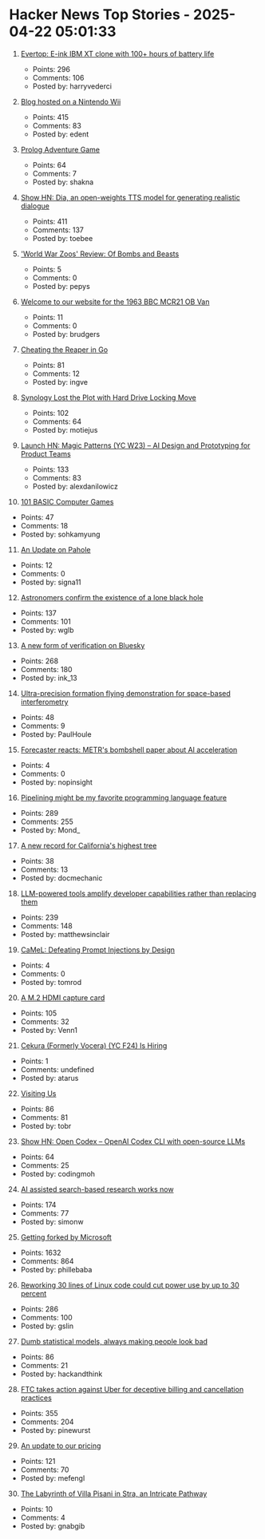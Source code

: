 # Hacker News Top Stories - 2025-04-22 05:01:33

1. [Evertop: E-ink IBM XT clone with 100+ hours of battery life](https://github.com/ericjenott/Evertop)
   - Points: 296
   - Comments: 106
   - Posted by: harryvederci

2. [Blog hosted on a Nintendo Wii](https://blog.infected.systems/posts/2025-04-21-this-blog-is-hosted-on-a-nintendo-wii/)
   - Points: 415
   - Comments: 83
   - Posted by: edent

3. [Prolog Adventure Game](https://github.com/stefanrodrigues2/Prolog-Adventure-game)
   - Points: 64
   - Comments: 7
   - Posted by: shakna

4. [Show HN: Dia, an open-weights TTS model for generating realistic dialogue](https://github.com/nari-labs/dia)
   - Points: 411
   - Comments: 137
   - Posted by: toebee

5. ['World War Zoos' Review: Of Bombs and Beasts](https://www.wsj.com/arts-culture/books/world-war-zoos-review-of-bombs-and-beasts-a037c4b6)
   - Points: 5
   - Comments: 0
   - Posted by: pepys

6. [Welcome to our website for the 1963 BBC MCR21 OB Van](https://mcr21.org.uk/)
   - Points: 11
   - Comments: 0
   - Posted by: brudgers

7. [Cheating the Reaper in Go](https://mcyoung.xyz/2025/04/21/go-arenas/)
   - Points: 81
   - Comments: 12
   - Posted by: ingve

8. [Synology Lost the Plot with Hard Drive Locking Move](https://www.servethehome.com/synology-lost-the-plot-with-hard-drive-locking-move/)
   - Points: 102
   - Comments: 64
   - Posted by: motiejus

9. [Launch HN: Magic Patterns (YC W23) – AI Design and Prototyping for Product Teams](undefined)
   - Points: 133
   - Comments: 83
   - Posted by: alexdanilowicz

10. [101 BASIC Computer Games](https://github.com/maurymarkowitz/101-BASIC-Computer-Games)
   - Points: 47
   - Comments: 18
   - Posted by: sohkamyung

11. [An Update on Pahole](https://lwn.net/Articles/1016243/)
   - Points: 12
   - Comments: 0
   - Posted by: signa11

12. [Astronomers confirm the existence of a lone black hole](https://phys.org/news/2025-04-astronomers-lone-black-hole.html)
   - Points: 137
   - Comments: 101
   - Posted by: wglb

13. [A new form of verification on Bluesky](https://bsky.social/about/blog/04-21-2025-verification)
   - Points: 268
   - Comments: 180
   - Posted by: ink_13

14. [Ultra-precision formation flying demonstration for space-based interferometry](https://arxiv.org/abs/2504.05001)
   - Points: 48
   - Comments: 9
   - Posted by: PaulHoule

15. [Forecaster reacts: METR's bombshell paper about AI acceleration](https://peterwildeford.substack.com/p/forecaster-reacts-metrs-bombshell)
   - Points: 4
   - Comments: 0
   - Posted by: nopinsight

16. [Pipelining might be my favorite programming language feature](https://herecomesthemoon.net/2025/04/pipelining/)
   - Points: 289
   - Comments: 255
   - Posted by: Mond_

17. [A new record for California's highest tree](https://www.sciencedaily.com/releases/2025/04/250417145019.htm)
   - Points: 38
   - Comments: 13
   - Posted by: docmechanic

18. [LLM-powered tools amplify developer capabilities rather than replacing them](https://matthewsinclair.com/blog/0178-why-llm-powered-programming-is-more-mech-suit-than-artificial-human)
   - Points: 239
   - Comments: 148
   - Posted by: matthewsinclair

19. [CaMeL: Defeating Prompt Injections by Design](https://arxiv.org/abs/2503.18813)
   - Points: 4
   - Comments: 0
   - Posted by: tomrod

20. [A M.2 HDMI capture card](https://interfacinglinux.com/2025/04/18/magewell-eco-m-2-hdmi-capture-card/)
   - Points: 105
   - Comments: 32
   - Posted by: Venn1

21. [Cekura (Formerly Vocera) (YC F24) Is Hiring](https://www.ycombinator.com/companies/cekura-2/jobs/xaoCPco-founding-engineer)
   - Points: 1
   - Comments: undefined
   - Posted by: atarus

22. [Visiting Us](https://www.epic.com/visiting/)
   - Points: 86
   - Comments: 81
   - Posted by: tobr

23. [Show HN: Open Codex – OpenAI Codex CLI with open-source LLMs](https://github.com/codingmoh/open-codex)
   - Points: 64
   - Comments: 25
   - Posted by: codingmoh

24. [AI assisted search-based research works now](https://simonwillison.net/2025/Apr/21/ai-assisted-search/)
   - Points: 174
   - Comments: 77
   - Posted by: simonw

25. [Getting forked by Microsoft](https://philiplaine.com/posts/getting-forked-by-microsoft/)
   - Points: 1632
   - Comments: 864
   - Posted by: phillebaba

26. [Reworking 30 lines of Linux code could cut power use by up to 30 percent](https://spectrum.ieee.org/data-center-energy-consumption)
   - Points: 286
   - Comments: 100
   - Posted by: gslin

27. [Dumb statistical models, always making people look bad](https://statmodeling.stat.columbia.edu/2025/04/18/dumb-statistical-models-always-making-people-look-bad/)
   - Points: 86
   - Comments: 21
   - Posted by: hackandthink

28. [FTC takes action against Uber for deceptive billing and cancellation practices](https://www.ftc.gov/news-events/news/press-releases/2025/04/ftc-takes-action-against-uber-deceptive-billing-cancellation-practices)
   - Points: 355
   - Comments: 204
   - Posted by: pinewurst

29. [An update to our pricing](https://windsurf.com/blog/pricing-v2)
   - Points: 121
   - Comments: 70
   - Posted by: mefengl

30. [The Labyrinth of Villa Pisani in Stra, an Intricate Pathway](https://www.finestresullarte.info/en/travel/the-labyrinth-of-villa-pisani-in-stra-suggestions-of-d-annunzio-and-an-intricate-pathway)
   - Points: 10
   - Comments: 4
   - Posted by: gnabgib

